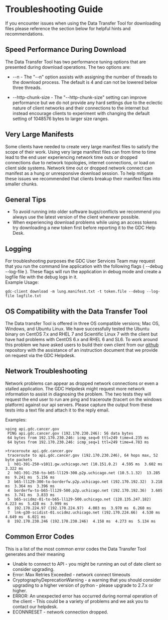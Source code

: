 # Troubleshooting Guide

If you encounter issues when using the Data Transfer Tool for downloading files please reference the section below for helpful hints and recommendations.  

## Speed Performance During Download
The Data Transfer Tool has two performance tuning options that are presented during download operations.  The two options are:

* --n - The "--n" option assists with assigning the number of threads to the download process.  The default is 4 and can not be lowered below three threads.

* --http-chunk-size - The "--http-chunk-size" setting can improve performance but we do not provide any hard settings due to the eclectic nature of client networks and their connections to the internet but instead encourage clients to experiment with changing the default setting of 1048576 bytes to larger size ranges.       

## Very Large Manifests
Some clients have needed to create very large manifest files to satisfy the scope of their work.  Using very large manifest files can from time to time lead to the end user experiencing  network time outs or dropped connections due to network topologies, internet connections, or load on client side systems.  Network time out or dropped network connect can manifest as a hung or unresponsive download session. To help mitigate these issues we recommended that clients breakup their manifest files into smaller chunks.  

## General Tips
* To avoid running into older software bugs/conflicts we recommend you always use the latest version of the client whenever possible.  
* When experiencing download problems while using an access tokens try downloading a new token first before reporting it to the GDC Help Desk.  

## Logging
For troubleshooting purposes the GDC User Services Team may request that you run the command line application with the following flags { --debug --log-file }.  These flags will run the application in debug mode and create a logfile file with the debug logs in it.  
Example Usage:
```Debug-Logfile
gdc-client download -m lung.manifest.txt -t token.file --debug --log-file logfile.txt
```

## OS Compatibility with the Data Transfer Tool
The Data transfer Tool is offered in three OS compatible versions; Mac OS, Windows, and Ubuntu Linux.  We have successfully tested the Ubuntu binary on CentOS 7.x and RHEL 7 and Scientific Linux 7 with the client but have had problems with CentOS 6.x and RHEL 6 and SL6.  To work around this problem we have asked users to build their own client from our [github](https://github.com/NCI-GDC/gdc-client) repository with the assistance of an instruction document that we provide on request via the GDC Helpdesk.        


## Network Troubleshooting

Network problems can appear as dropped network connections or even a stalled application.  The GDC Helpdesk might request more network information to assist in diagnosing the problem.  The two tests they will request the end user to run are ping and traceroute (tracert on the windows platform) against our api servers.  Please capture the output from these tests into a text file and attach it to the reply email.   

Examples:
```Ping
>ping api.gdc.cancer.gov
 PING api.gdc.cancer.gov (192.170.230.246): 56 data bytes
 64 bytes from 192.170.230.246: icmp_seq=0 ttl=249 time=4.235 ms
 64 bytes from 192.170.230.246: icmp_seq=1 ttl=249 time=4.783 ms
```
```Traceroute
>traceroute api.gdc.cancer.gov
 traceroute to api.gdc.cancer.gov (192.170.230.246), 64 hops max, 52 byte packets
 1  h01-391-250-v1011.gw.uchicago.net (10.151.0.2)  4.595 ms  3.602 ms  3.322 ms
 2  h01-391-250-to-b65-ll129-300.p2p.uchicago.net (10.5.1.32)  13.285 ms  9.241 ms  5.156 ms
 3  b65-ll129-300-to-borderfw.p2p.uchicago.net (192.170.192.32)  3.218 ms  3.364 ms  3.396 ms
 4  borderfw-to-b65-ll129-500.p2p.uchicago.net (192.170.192.36)  3.605 ms  3.741 ms  3.833 ms
 5  b65-scidmz-01-to-b65-ll129-500.uchicago.net (128.135.247.182)  4.223 ms  5.428 ms  3.999 ms
 6  192.170.224.97 (192.170.224.97)  4.003 ms  3.970 ms  6.260 ms
 7  lnk-g30-scidist-01.scidmz.uchicago.net (192.170.224.66)  4.530 ms  4.649 ms  6.021 ms
 8  192.170.230.246 (192.170.230.246)  4.158 ms  4.273 ms  5.134 ms
```

## Common Error Codes
This is a list of the most common error codes the Data Transfer Tool generates and their meaning
<ul TYPE="square">
<li> Unable to connect to API - you might be running an out of date client so consider upgrading.</li>
<li> Error: Max Retries Exceeded - network connect timeouts </li>
<li>CryptographyDeprecationWarning - a warning that you should consider upgrading to a higher   
  version of python - please upgrade to 2.7.x or higher.</li>
<li>ERROR: An unexpected error has occurred during normal operation of the client -	This could  be a variety of problems and we ask you to contact our helpdesk.</li>
<li>ECONNRESET - network connection dropped.</li>
